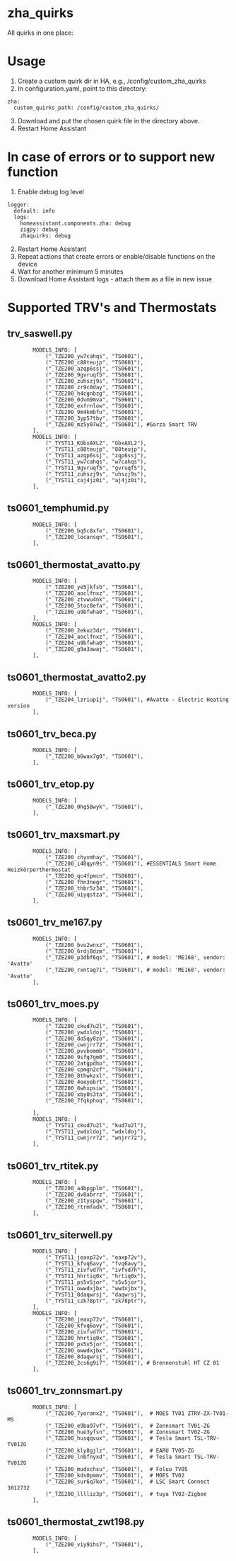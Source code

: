 # zha_quirks
All quirks in one place:

# Usage

1. Create a custom quirk dir in HA, e.g., /config/custom_zha_quirks
2. In configuration.yaml, point to this directory:
```
zha:
  custom_quirks_path: /config/custom_zha_quirks/
```
3. Download and put the chosen quirk file in the directory above.
4. Restart Home Assistant

# In case of errors or to support new function

1. Enable debug log level
```
logger:
  default: info
  logs:
    homeassistant.components.zha: debug
    zigpy: debug
    zhaquirks: debug
```
2. Restart Home Assistant
3. Repeat actions that create errors or enable/disable functions on the device
4. Wait for another minimum 5 minutes
5. Download Home Assistant logs - attach them as a file in new issue

# Supported TRV's and Thermostats

## trv_saswell.py
```
        MODELS_INFO: [
            ("_TZE200_yw7cahqs", "TS0601"),
            ("_TZE200_c88teujp", "TS0601"),
            ("_TZE200_azqp6ssj", "TS0601"),
            ("_TZE200_9gvruqf5", "TS0601"),
            ("_TZE200_zuhszj9s", "TS0601"),
            ("_TZE200_zr9c0day", "TS0601"),
            ("_TZE200_h4cgnbzg", "TS0601"),
            ("_TZE200_0dvm9mva", "TS0601"),
            ("_TZE200_exfrnlow", "TS0601"),
            ("_TZE200_9m4kmbfu", "TS0601"),
            ("_TZE200_3yp57tby", "TS0601"),
            ("_TZE200_mz5y07w2", "TS0601"), #Garza Smart TRV
        ],       
        MODELS_INFO: [
            ("_TYST11_KGbxAXL2", "GbxAXL2"),
            ("_TYST11_c88teujp", "88teujp"),
            ("_TYST11_azqp6ssj", "zqp6ssj"),
            ("_TYST11_yw7cahqs", "w7cahqs"),
            ("_TYST11_9gvruqf5", "gvruqf5"),
            ("_TYST11_zuhszj9s", "uhszj9s"),
            ("_TYST11_caj4jz0i", "aj4jz0i"),
        ],
```
## ts0601_temphumid.py
```
        MODELS_INFO: [
            ("_TZE200_bq5c8xfe", "TS0601"),
            ("_TZE200_locansqn", "TS0601"),
        ],     
```
## ts0601_thermostat_avatto.py
```
        MODELS_INFO: [
            ("_TZE200_ye5jkfsb", "TS0601"),
            ("_TZE200_aoclfnxz", "TS0601"),
            ("_TZE200_ztvwu4nk", "TS0601"),
            ("_TZE200_5toc8efa", "TS0601"),
            ("_TZE200_u9bfwha0", "TS0601"),
        ],    
        MODELS_INFO: [
            ("_TZE200_2ekuz3dz", "TS0601"),
            ("_TZE204_aoclfnxz", "TS0601"),
            ("_TZE204_u9bfwha0", "TS0601"),
            ("_TZE200_g9a3awaj", "TS0601"),
        ],
```
## ts0601_thermostat_avatto2.py
```
        MODELS_INFO: [
            ("_TZE204_lzriup1j", "TS0601"), #Avatto - Electric Heating version
        ],
```
## ts0601_trv_beca.py
```
        MODELS_INFO: [
            ("_TZE200_b6wax7g0", "TS0601"),
        ],
```
## ts0601_trv_etop.py
```
        MODELS_INFO: [
            ("_TZE200_0hg58wyk", "TS0601"),
        ],
```
## ts0601_trv_maxsmart.py
```
        MODELS_INFO: [
            ("_TZE200_chyvmhay", "TS0601"),
            ("_TZE200_i48qyn9s", "TS0601"), #ESSENTIALS Smart Home Heizkörperthermostat
            ("_TZE200_qc4fpmcn", "TS0601"),
            ("_TZE200_fhn3negr", "TS0601"),
            ("_TZE200_thbr5z34", "TS0601"),
            ("_TZE200_uiyqstza", "TS0601"),
        ],
```
## ts0601_trv_me167.py
```
        MODELS_INFO: [
            ("_TZE200_bvu2wnxz", "TS0601"),
            ("_TZE200_6rdj8dzm", "TS0601"),
            ("_TZE200_p3dbf6qs", "TS0601"), # model: 'ME168', vendor: 'Avatto'
            ("_TZE200_rxntag7i", "TS0601"), # model: 'ME168', vendor: 'Avatto'
        ],
```
## ts0601_trv_moes.py
```
        MODELS_INFO: [
            ("_TZE200_ckud7u2l", "TS0601"),
            ("_TZE200_ywdxldoj", "TS0601"),
            ("_TZE200_do5qy8zo", "TS0601"),
            ("_TZE200_cwnjrr72", "TS0601"),
            ("_TZE200_pvvbommb", "TS0601"),
            ("_TZE200_9sfg7gm0", "TS0601"),
            ("_TZE200_2atgpdho", "TS0601"),
            ("_TZE200_cpmgn2cf", "TS0601"),
            ("_TZE200_8thwkzxl", "TS0601"),
            ("_TZE200_4eeyebrt", "TS0601"),
            ("_TZE200_8whxpsiw", "TS0601"),
            ("_TZE200_xby0s3ta", "TS0601"),
            ("_TZE200_7fqkphoq", "TS0601"),
            
        ],
        MODELS_INFO: [
            ("_TYST11_ckud7u2l", "kud7u2l"),
            ("_TYST11_ywdxldoj", "wdxldoj"),
            ("_TYST11_cwnjrr72", "wnjrr72"),
        ],
```
## ts0601_trv_rtitek.py
```
        MODELS_INFO: [
            ("_TZE200_a4bpgplm", "TS0601"),
            ("_TZE200_dv8abrrz", "TS0601"),
            ("_TZE200_z1tyspqw", "TS0601"),
            ("_TZE200_rtrmfadk", "TS0601"),
        ],
```
## ts0601_trv_siterwell.py
```
        MODELS_INFO: [
            ("_TYST11_jeaxp72v", "eaxp72v"),
            ("_TYST11_kfvq6avy", "fvq6avy"),
            ("_TYST11_zivfvd7h", "ivfvd7h"),
            ("_TYST11_hhrtiq0x", "hrtiq0x"),
            ("_TYST11_ps5v5jor", "s5v5jor"),
            ("_TYST11_owwdxjbx", "wwdxjbx"),
            ("_TYST11_8daqwrsj", "daqwrsj"),
            ("_TYST11_czk78ptr", "zk78ptr"),
        ],
        MODELS_INFO: [
            ("_TZE200_jeaxp72v", "TS0601"),
            ("_TZE200_kfvq6avy", "TS0601"),
            ("_TZE200_zivfvd7h", "TS0601"),
            ("_TZE200_hhrtiq0x", "TS0601"),
            ("_TZE200_ps5v5jor", "TS0601"),
            ("_TZE200_owwdxjbx", "TS0601"),
            ("_TZE200_8daqwrsj", "TS0601"),
            ("_TZE200_2cs6g9i7", "TS0601"), # Brennenstuhl HT CZ 01
        ],
```
## ts0601_trv_zonnsmart.py
```
        MODELS_INFO: [
            ("_TZE200_7yoranx2", "TS0601"),  # MOES TV01 ZTRV-ZX-TV01-MS
            ("_TZE200_e9ba97vf", "TS0601"),  # Zonnsmart TV01-ZG
            ("_TZE200_hue3yfsn", "TS0601"),  # Zonnsmart TV02-ZG
            ("_TZE200_husqqvux", "TS0601"),  # Tesla Smart TSL-TRV-TV01ZG
            ("_TZE200_kly8gjlz", "TS0601"),  # EARU TV05-ZG
            ("_TZE200_lnbfnyxd", "TS0601"),  # Tesla Smart TSL-TRV-TV01ZG
            ("_TZE200_mudxchsu", "TS0601"),  # Foluu TV05
            ("_TZE200_kds0pmmv", "TS0601"),  # MOES TV02
            ("_TZE200_sur6q7ko", "TS0601"),  # LSC Smart Connect 3012732
            ("_TZE200_lllliz3p", "TS0601"),  # tuya TV02-Zigbee
        ],
```
## ts0601_thermostat_zwt198.py
```
        MODELS_INFO: [
            ("_TZE200_viy9ihs7", "TS0601"),
        ],
```
